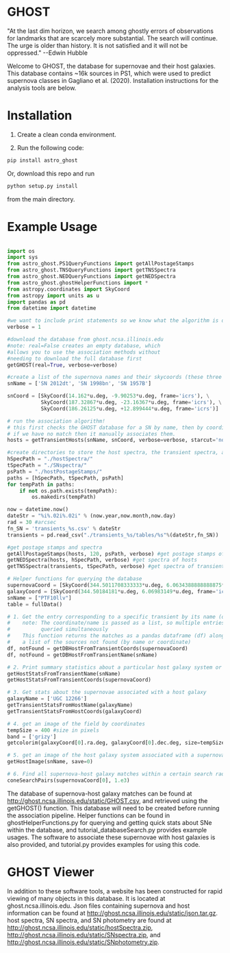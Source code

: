 # GHOST
"At the last dim horizon, we search among ghostly errors of observations for landmarks that are scarcely more substantial. The search will continue. The urge is older than history. It is not satisfied and it will not be oppressed."
--Edwin Hubble

Welcome to GHOST, the database for supernovae and their host galaxies. This database contains ~16k sources in PS1, which were used to predict supernova classes in Gagliano et al. (2020). Installation instructions for the analysis tools are below.

# Installation
1. Create a clean conda environment.

2. Run the following code:
```bash
pip install astro_ghost
```

Or, download this repo and run
```bash
python setup.py install
```
from the main directory.

# Example Usage
```python

import os
import sys
from astro_ghost.PS1QueryFunctions import getAllPostageStamps
from astro_ghost.TNSQueryFunctions import getTNSSpectra
from astro_ghost.NEDQueryFunctions import getNEDSpectra
from astro_ghost.ghostHelperFunctions import *
from astropy.coordinates import SkyCoord
from astropy import units as u
import pandas as pd
from datetime import datetime

#we want to include print statements so we know what the algorithm is doing
verbose = 1

#download the database from ghost.ncsa.illinois.edu
#note: real=False creates an empty database, which
#allows you to use the association methods without
#needing to download the full database first
getGHOST(real=True, verbose=verbose)

#create a list of the supernova names and their skycoords (these three are from TNS)
snName = ['SN 2012dt', 'SN 1998bn', 'SN 1957B']

snCoord = [SkyCoord(14.162*u.deg, -9.90253*u.deg, frame='icrs'), \
           SkyCoord(187.32867*u.deg, -23.16367*u.deg, frame='icrs'), \
           SkyCoord(186.26125*u.deg, +12.899444*u.deg, frame='icrs')]

# run the association algorithm!
# this first checks the GHOST database for a SN by name, then by coordinates, and
# if we have no match then it manually associates them.
hosts = getTransientHosts(snName, snCoord, verbose=verbose, starcut='normal')

#create directories to store the host spectra, the transient spectra, and the postage stamps
hSpecPath = "./hostSpectra/"
tSpecPath = "./SNspectra/"
psPath = "./hostPostageStamps/"
paths = [hSpecPath, tSpecPath, psPath]
for tempPath in paths:
    if not os.path.exists(tempPath):
        os.makedirs(tempPath)

now = datetime.now()
dateStr = "%i%.02i%.02i" % (now.year,now.month,now.day)
rad = 30 #arcsec
fn_SN = 'transients_%s.csv' % dateStr
transients = pd.read_csv("./transients_%s/tables/%s"%(dateStr,fn_SN))

#get postage stamps and spectra
getAllPostageStamps(hosts, 120, psPath, verbose) #get postage stamps of hosts
getNEDSpectra(hosts, hSpecPath, verbose) #get spectra of hosts
getTNSSpectra(transients, tSpecPath, verbose) #get spectra of transients (if on TNS)

# Helper functions for querying the database
supernovaCoord = [SkyCoord(344.5011708333333*u.deg, 6.0634388888888875*u.deg, frame='icrs')]
galaxyCoord = [SkyCoord(344.50184181*u.deg, 6.06983149*u.deg, frame='icrs')]
snName = ["PTF10llv"]
table = fullData()

# 1. Get the entry corresponding to a specific transient by its name (or coordinates)
#    note: The coordinate/name is passed as a list, so multiple entries can be
#          queried simultaneously
#    This function returns the matches as a pandas dataframe (df) along with
#    a list of the sources not found (by name or coordinate)
df, notFound = getDBHostFromTransientCoords(supernovaCoord)
df, notFound = getDBHostFromTransientName(snName)

# 2. Print summary statistics about a particular host galaxy system or set of systems from a supernova
getHostStatsFromTransientName(snName)
getHostStatsFromTransientCoords(supernovaCoord)

# 3. Get stats about the supernovae associated with a host galaxy
galaxyName = ['UGC 12266']
getTransientStatsFromHostName(galaxyName)
getTransientStatsFromHostCoords(galaxyCoord)

# 4. get an image of the field by coordinates
tempSize = 400 #size in pixels
band = ['grizy']
getcolorim(galaxyCoord[0].ra.deg, galaxyCoord[0].dec.deg, size=tempSize, filters=band, format="png")

# 5. get an image of the host galaxy system associated with a supernova (by supernova name)
getHostImage(snName, save=0)

# 6. Find all supernova-host galaxy matches within a certain search radius (in arcseconds)
coneSearchPairs(supernovaCoord[0], 1.e3)

```

The database of supernova-host galaxy matches can be found at http://ghost.ncsa.illinois.edu/static/GHOST.csv, and retrieved using the getGHOST() function. This database will need to be created before running the association pipeline. Helper functions can be found in ghostHelperFunctions.py for querying and getting quick stats about SNe within the database, and tutorial_databaseSearch.py provides example usages. The software to associate these supernovae with host galaxies is also provided, and tutorial.py provides examples for using this code.


# GHOST Viewer
In addition to these software tools, a website has been constructed for rapid viewing of many objects in this database. It is located at ghost.ncsa.illinois.edu.  Json files containing supernova and host information can be found at http://ghost.ncsa.illinois.edu/static/json.tar.gz. host spectra, SN spectra, and SN photometry are found at http://ghost.ncsa.illinois.edu/static/hostSpectra.zip, http://ghost.ncsa.illinois.edu/static/SNspectra.zip, and http://ghost.ncsa.illinois.edu/static/SNphotometry.zip.
